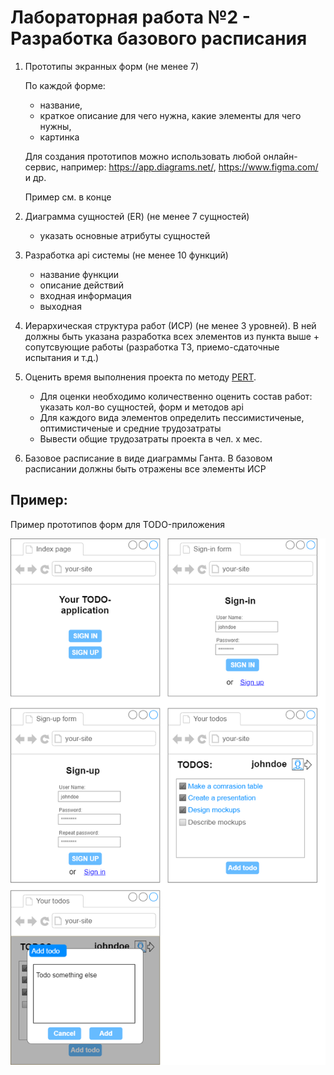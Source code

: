 Лабораторная работа №2 - Разработка базового расписания
=======================================================
 1) Прототипы экранных форм (не менее 7)
    
    По каждой форме: 
    - название, 
    - краткое описание для чего нужна, какие элементы для чего нужны, 
    - картинка
    
    Для создания прототипов можно использовать любой онлайн-сервис, например: https://app.diagrams.net/, https://www.figma.com/ и др.
    
    Пример см. в конце

2) Диаграмма сущностей (ER) (не менее 7 сущностей)
    - указать основные атрибуты сущностей
       
3) Разработка api системы (не менее 10 функций)
    - название функции
    - описание действий
    - входная информация
    - выходная

4) Иерархическая структура работ (ИСР)
  (не менее 3 уровней). В ней должны быть указана разработка всех элементов из пункта выше + сопутсвующие работы (разработка ТЗ, приемо-сдаточные испытания и т.д.)
  
5) Оценить время выполнения проекта по методу [PERT](http://citforum.ru/SE/project/arkhipenkov_lectures/11.shtml). 
    - Для оценки необходимо количественно оценить состав работ: указать кол-во сущностей, форм и методов api
    - Для каждого вида элементов определить пессимистиченые, оптимистиченые и средние трудозатраты    
    - Вывести общие трудозатраты проекта в чел. x мес.
  
6) Базовое расписание в виде диаграммы Ганта. В базовом расписании должны быть отражены все элементы ИСР


Пример:
-------

Пример прототипов форм для TODO-приложения

![Прототип для TODO-приложения](media/todo_screen1.png)
